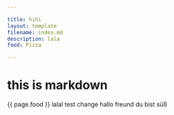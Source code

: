 ```yaml
---

title: hihi
layout: template
filename: index.md
description: lala
food: Pizza

---
```


# this is markdown
{{ page.food }}
lalal
test change
hallo freund du bist süß
